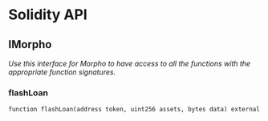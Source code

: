 # Solidity API

## IMorpho

_Use this interface for Morpho to have access to all the functions with the appropriate function signatures._

### flashLoan

```solidity
function flashLoan(address token, uint256 assets, bytes data) external
```
